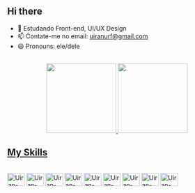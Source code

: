  <h2>Hi there</h2> 

- 🌱 Estudando Front-end, UI/UX Design 
- 📫 Contate-me no email: uiranurf@gmail.com
- 😄 Pronouns: ele/dele

<br> 
<div align = center>
  
<a href="https://github.com/UiranRibeiro">
    
<img height="160em" src="https://github-readme-stats.vercel.app/api?username=UiranRibeiro&show_icons=true&theme=dark&include_all_commits=true&count_private=true"/> 
                         
<img height="160em" src="https://github-readme-stats.vercel.app/api/top-langs/?username=UiranRibeiro&layout=compact&langs_count=7&theme=dark"/>

</div>
  
  <h2>My Skills</h2>
  
<div style = "display:inline-block"><br>
   
  <img align="center" alt="Uiran-html" height="30" width="40" src="https://cdn.jsdelivr.net/gh/devicons/devicon/icons/html5/html5-original-wordmark.svg">
  <img align="center" alt="Uiran-html" height="30" width="40" src="https://cdn.jsdelivr.net/gh/devicons/devicon/icons/css3/css3-original-wordmark.svg">
  <img align="center" alt="Uiran-html" height="30" width="40" src="https://cdn.jsdelivr.net/gh/devicons/devicon/icons/sass/sass-original.svg">
  <img align="center" alt="Uiran-html" height="30" width="40" src="https://cdn.jsdelivr.net/gh/devicons/devicon/icons/bootstrap/bootstrap-original.svg">
  <img align="center" alt="Uiran-html" height="30" width="40" src="https://cdn.jsdelivr.net/gh/devicons/devicon/icons/illustrator/illustrator-plain.svg">
  <img align="center" alt="Uiran-html" height="30" width="40" src="https://cdn.jsdelivr.net/gh/devicons/devicon/icons/photoshop/photoshop-plain.svg">
                                                                   
  <img align="center" alt="Uiran-html" height="30" width="40" src="https://cdn.jsdelivr.net/gh/devicons/devicon/icons/xd/xd-plain.svg">  
  <img align="center" alt="Uiran-html" height="30" width="40" src="https://cdn.jsdelivr.net/gh/devicons/devicon/icons/figma/figma-original.svg">  
  <img align="center" alt="Uiran-html" height="30" width="40" src="https://cdn.jsdelivr.net/gh/devicons/devicon/icons/git/git-original.svg">
  
  
  
   
</div>  
